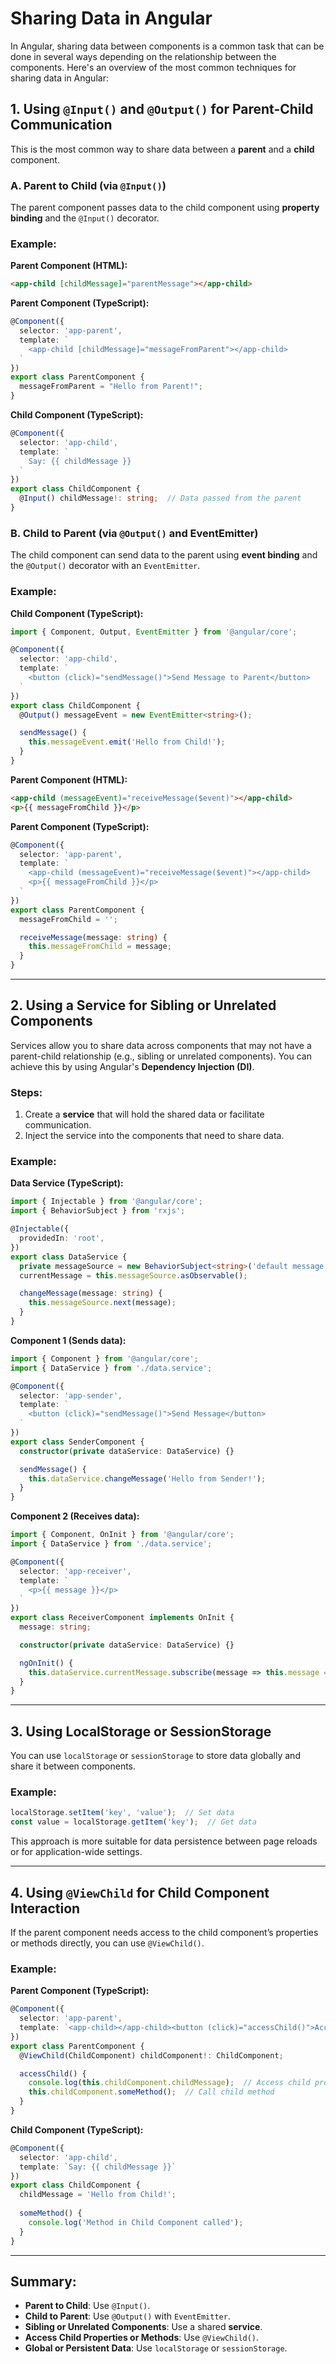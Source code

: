 
# Sharing Data in Angular

In Angular, sharing data between components is a common task that can be done in several ways depending on the relationship between the components. Here's an overview of the most common techniques for sharing data in Angular:

## 1. Using `@Input()` and `@Output()` for Parent-Child Communication
This is the most common way to share data between a **parent** and a **child** component.

### A. Parent to Child (via `@Input()`)
The parent component passes data to the child component using **property binding** and the `@Input()` decorator.

### Example:

**Parent Component (HTML):**
```html
<app-child [childMessage]="parentMessage"></app-child>
```

**Parent Component (TypeScript):**
```typescript
@Component({
  selector: 'app-parent',
  template: `
    <app-child [childMessage]="messageFromParent"></app-child>
  `
})
export class ParentComponent {
  messageFromParent = "Hello from Parent!";
}
```

**Child Component (TypeScript):**
```typescript
@Component({
  selector: 'app-child',
  template: `
    Say: {{ childMessage }}
  `
})
export class ChildComponent {
  @Input() childMessage!: string;  // Data passed from the parent
}
```

### B. Child to Parent (via `@Output()` and EventEmitter)
The child component can send data to the parent using **event binding** and the `@Output()` decorator with an `EventEmitter`.

### Example:

**Child Component (TypeScript):**
```typescript
import { Component, Output, EventEmitter } from '@angular/core';

@Component({
  selector: 'app-child',
  template: `
    <button (click)="sendMessage()">Send Message to Parent</button>
  `
})
export class ChildComponent {
  @Output() messageEvent = new EventEmitter<string>();

  sendMessage() {
    this.messageEvent.emit('Hello from Child!');
  }
}
```

**Parent Component (HTML):**
```html
<app-child (messageEvent)="receiveMessage($event)"></app-child>
<p>{{ messageFromChild }}</p>
```

**Parent Component (TypeScript):**
```typescript
@Component({
  selector: 'app-parent',
  template: `
    <app-child (messageEvent)="receiveMessage($event)"></app-child>
    <p>{{ messageFromChild }}</p>
  `
})
export class ParentComponent {
  messageFromChild = '';

  receiveMessage(message: string) {
    this.messageFromChild = message;
  }
}
```

---

## 2. Using a Service for Sibling or Unrelated Components

Services allow you to share data across components that may not have a parent-child relationship (e.g., sibling or unrelated components). You can achieve this by using Angular's **Dependency Injection (DI)**.

### Steps:
1. Create a **service** that will hold the shared data or facilitate communication.
2. Inject the service into the components that need to share data.

### Example:

**Data Service (TypeScript):**
```typescript
import { Injectable } from '@angular/core';
import { BehaviorSubject } from 'rxjs';

@Injectable({
  providedIn: 'root',
})
export class DataService {
  private messageSource = new BehaviorSubject<string>('default message');
  currentMessage = this.messageSource.asObservable();

  changeMessage(message: string) {
    this.messageSource.next(message);
  }
}
```

**Component 1 (Sends data):**
```typescript
import { Component } from '@angular/core';
import { DataService } from './data.service';

@Component({
  selector: 'app-sender',
  template: `
    <button (click)="sendMessage()">Send Message</button>
  `
})
export class SenderComponent {
  constructor(private dataService: DataService) {}

  sendMessage() {
    this.dataService.changeMessage('Hello from Sender!');
  }
}
```

**Component 2 (Receives data):**
```typescript
import { Component, OnInit } from '@angular/core';
import { DataService } from './data.service';

@Component({
  selector: 'app-receiver',
  template: `
    <p>{{ message }}</p>
  `
})
export class ReceiverComponent implements OnInit {
  message: string;

  constructor(private dataService: DataService) {}

  ngOnInit() {
    this.dataService.currentMessage.subscribe(message => this.message = message);
  }
}
```

---

## 3. Using LocalStorage or SessionStorage
You can use `localStorage` or `sessionStorage` to store data globally and share it between components.

### Example:
```typescript
localStorage.setItem('key', 'value');  // Set data
const value = localStorage.getItem('key');  // Get data
```

This approach is more suitable for data persistence between page reloads or for application-wide settings.

---

## 4. Using `@ViewChild` for Child Component Interaction
If the parent component needs access to the child component’s properties or methods directly, you can use `@ViewChild()`.

### Example:

**Parent Component (TypeScript):**
```typescript
@Component({
  selector: 'app-parent',
  template: `<app-child></app-child><button (click)="accessChild()">Access Child</button>`
})
export class ParentComponent {
  @ViewChild(ChildComponent) childComponent!: ChildComponent;

  accessChild() {
    console.log(this.childComponent.childMessage);  // Access child property
    this.childComponent.someMethod();  // Call child method
  }
}
```

**Child Component (TypeScript):**
```typescript
@Component({
  selector: 'app-child',
  template: `Say: {{ childMessage }}`
})
export class ChildComponent {
  childMessage = 'Hello from Child!';
  
  someMethod() {
    console.log('Method in Child Component called');
  }
}
```

---

## Summary:
- **Parent to Child**: Use `@Input()`.
- **Child to Parent**: Use `@Output()` with `EventEmitter`.
- **Sibling or Unrelated Components**: Use a shared **service**.
- **Access Child Properties or Methods**: Use `@ViewChild()`.
- **Global or Persistent Data**: Use `localStorage` or `sessionStorage`.

